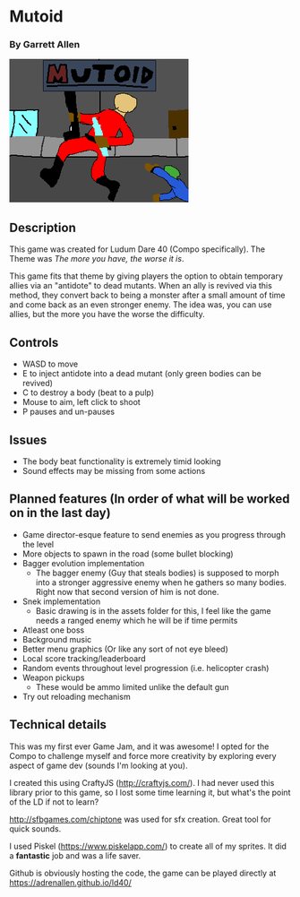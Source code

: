 # Mutoid
### By Garrett Allen

![Mutoid Cover](/assets/cover.png "")

## Description
This game was created for Ludum Dare 40 (Compo specifically).  The Theme was *The more you have, the worse it is*.

This game fits that theme by giving players the option to obtain temporary allies via an "antidote" to dead mutants.  When an ally is revived via this method, they convert back to being a monster after a small amount of time and come back as an even stronger enemy.  The idea was, you can use allies, but the more you have the worse the difficulty.

## Controls
- WASD to move
- E to inject antidote into a dead mutant (only green bodies can be revived)
- C to destroy a body (beat to a pulp)
- Mouse to aim, left click to shoot
- P pauses and un-pauses


## Issues
- The body beat functionality is extremely timid looking
- Sound effects may be missing from some actions


## Planned features (In order of what will be worked on in the last day)
- Game director-esque feature to send enemies as you progress through the level
- More objects to spawn in the road (some bullet blocking)
- Bagger evolution implementation
    - The bagger enemy (Guy that steals bodies) is supposed to morph into a stronger aggressive enemy when he gathers so many bodies.   Right now that second version of him is not done.
- Snek implementation
    - Basic drawing is in the assets folder for this, I feel like the game needs a ranged enemy which he will be if time permits
- Atleast one boss 
- Background music
- Better menu graphics (Or like any sort of not eye bleed)
- Local score tracking/leaderboard
- Random events throughout level progression (i.e. helicopter crash)
- Weapon pickups
    - These would be ammo limited unlike the default gun
- Try out reloading mechanism


## Technical details
This was my first ever Game Jam, and it was awesome!  I opted for the Compo to challenge myself and force more creativity by exploring every aspect of game dev (sounds I'm looking at you).

I created this using CraftyJS (http://craftyjs.com/).  I had never used this library prior to this game, so I lost some time learning it, but what's the point of the LD if not to learn?

http://sfbgames.com/chiptone was used for sfx creation.  Great tool for quick sounds.

I used Piskel (https://www.piskelapp.com/) to create all of my sprites.  It did a **fantastic** job and was a life saver.

Github is obviously hosting the code, the game can be played directly at https://adrenallen.github.io/ld40/